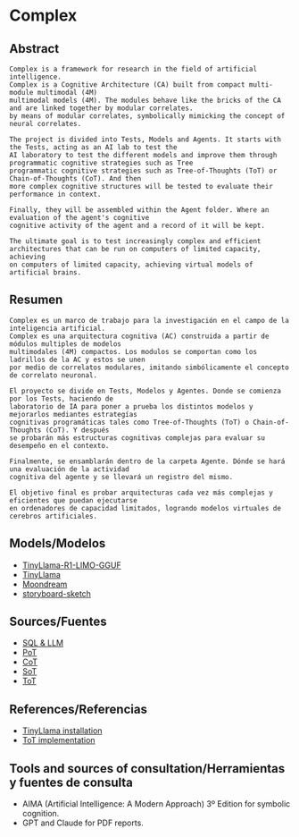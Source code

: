 # Complex

## Abstract
    Complex is a framework for research in the field of artificial intelligence.
    Complex is a Cognitive Architecture (CA) built from compact multi-module multimodal (4M)
    multimodal models (4M). The modules behave like the bricks of the CA and are linked together by modular correlates.
    by means of modular correlates, symbolically mimicking the concept of neural correlates.
    
    The project is divided into Tests, Models and Agents. It starts with the Tests, acting as an AI lab to test the 
    AI laboratory to test the different models and improve them through programmatic cognitive strategies such as Tree 
    programmatic cognitive strategies such as Tree-of-Thoughts (ToT) or Chain-of-Thoughts (CoT). And then 
    more complex cognitive structures will be tested to evaluate their performance in context.

    Finally, they will be assembled within the Agent folder. Where an evaluation of the agent's cognitive
    cognitive activity of the agent and a record of it will be kept.

    The ultimate goal is to test increasingly complex and efficient architectures that can be run on computers of limited capacity, achieving 
    on computers of limited capacity, achieving virtual models of artificial brains.

## Resumen
    Complex es un marco de trabajo para la investigación en el campo de la inteligencia artificial.
    Complex es una arquitectura cognitiva (AC) construida a partir de módulos multiples de modelos
    multimodales (4M) compactos. Los modulos se comportan como los ladrillos de la AC y estos se unen
    por medio de correlatos modulares, imitando simbólicamente el concepto de correlato neuronal.

    El proyecto se divide en Tests, Modelos y Agentes. Donde se comienza por los Tests, haciendo de 
    laboratorio de IA para poner a prueba los distintos modelos y mejorarlos mediantes estrategías 
    cognitivas programáticas tales como Tree-of-Thoughts (ToT) o Chain-of-Thoughts (CoT). Y después 
    se probarán más estructuras cognitivas complejas para evaluar su desempeño en el contexto.

    Finalmente, se ensamblarán dentro de la carpeta Agente. Dónde se hará una evaluación de la actividad
    cognitiva del agente y se llevará un registro del mismo.
    
    El objetivo final es probar arquitecturas cada vez más complejas y eficientes que puedan ejecutarse 
    en ordenadores de capacidad limitados, logrando modelos virtuales de cerebros artificiales.

## Models/Modelos

- [TinyLlama-R1-LIMO-GGUF](https://huggingface.co/mradermacher/TinyLlama-R1-LIMO-GGUF/tree/main)
- [TinyLlama](https://github.com/jzhang38/TinyLlama)
- [Moondream](https://moondream.ai/)
- [storyboard-sketch](https://huggingface.co/blink7630/storyboard-sketch)

## Sources/Fuentes

- [SQL & LLM](https://medium.com/version-1/enhancing-database-querying-using-large-language-models-69a2064bae6b)
- [PoT](https://learnprompting.org/docs/advanced/decomposition/program_of_thoughts?srsltid=AfmBOorJbY006Y3fjUwy2cAI3kAte1_TOzNdDAod04sGe4SCOnCnjtJx)
- [CoT](https://medium.com/@sujathamudadla1213/chain-of-thought-cot-tree-of-thought-tot-and-react-response-act-6d8103f52a48)
- [SoT](https://www.analyticsvidhya.com/blog/2024/07/skeleton-of-thoughts/)
- [ToT](https://www.ibm.com/es-es/topics/tree-of-thoughts#:~:text=Marco%20para%20el%20%C3%A1rbol%20de,a%20los%20procesos%20cognitivos%20humanos)

## References/Referencias

- [TinyLlama installation](https://dev.to/_ken0x/tinyllama-llm-a-step-by-step-guide-to-implementing-the-11b-model-on-google-colab-1pjh)
- [ToT implementation](https://dev.to/stephenc222/how-to-implement-a-tree-of-thoughts-in-python-4jmc)

## Tools and sources of consultation/Herramientas y fuentes de consulta

- AIMA (Artificial Intelligence: A Modern Approach) 3º Edition for symbolic cognition.
- GPT and Claude for PDF reports.
